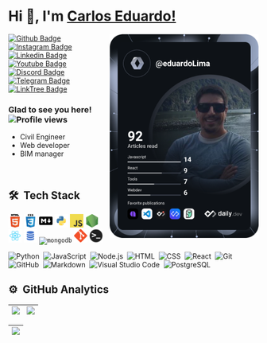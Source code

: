 
# Hi :wave:, I'm [Carlos Eduardo!](https://github.com/Eduardolimacesl/)
<a href="https://app.daily.dev/eduardoLima">
  <img 
     align="right" 
     src="https://github.com/Eduardolimacesl/Eduardolimacesl/blob/main/devcard.svg" 
     width="300" 
     alt="eduardoLima's Dev Card"
   />
</a>

[![Github Badge](https://img.shields.io/badge/-Facebook-blue?style=flat-square&logo=Facebook&logoColor=white&link=https://github.com/Eduardolimacesl)](https://www.facebook.com/eng.civil.eduardo/about)
[![Instagram Badge](https://img.shields.io/badge/-instagram-red?style=flat-square&logo=instagram&logoColor=white&link=https://github.com/Eduardolimacesl)](https://www.instagram.com/carloseduardocesl/)
[![Linkedin Badge](https://img.shields.io/badge/-Linkedin-blue?style=flat-square&logo=Linkedin&logoColor=white&link=https://github.com/Eduardolimacesl)](https://linkedin.com/in/eduardo-lima-b0aa8642)
[![Youtube Badge](https://img.shields.io/badge/YouTube-FF0000?style=flat-square&logo=youtube&logoColor=white)](https://www.youtube.com/channel/UC5Zh9bzMxSB5u0sUfkq03tw)
[![Discord Badge](https://img.shields.io/badge/Discord-5865F2?style=flat-square&logo=discord&logoColor=white)](EduardoLima#7964)
[![Telegram Badge](https://img.shields.io/badge/Telegram-2CA5E0?style=flat-square&logo=telegram&logoColor=white)](https://t.me/EduardoLimacesl)
[![LinkTree Badge](https://img.shields.io/badge/linktree-39E09B?style=flat-square&logo=linktree&logoColor=white)](https://eduardolimacesl.github.io/devlinks/)

### Glad to see you here! &nbsp; <img src="https://komarev.com/ghpvc/?username=Eduardolimacesl&color=blue" alt="Profile views" />

<div>
  
  - Civil Engineer
  - Web developer
  - BIM manager

  <br>

  ## 🛠 &nbsp;Tech Stack
  <code><img height="27" src="https://raw.githubusercontent.com/github/explore/80688e429a7d4ef2fca1e82350fe8e3517d3494d/topics/html/html.png" alt="HTML"></code>
  <code><img height="27" src="https://raw.githubusercontent.com/github/explore/80688e429a7d4ef2fca1e82350fe8e3517d3494d/topics/css/css.png" alt="CSS"></code>
  <code><img height="27" src="https://raw.githubusercontent.com/github/explore/80688e429a7d4ef2fca1e82350fe8e3517d3494d/topics/markdown/markdown.png" alt="Markdown"></code>
  <code><img height="27" src="https://raw.githubusercontent.com/github/explore/80688e429a7d4ef2fca1e82350fe8e3517d3494d/topics/python/python.png" alt="python"></code>
  <code><img height="27" src="https://raw.githubusercontent.com/github/explore/80688e429a7d4ef2fca1e82350fe8e3517d3494d/topics/javascript/javascript.png" alt="javascript"></code>
  <code><img height="27" src="https://raw.githubusercontent.com/github/explore/80688e429a7d4ef2fca1e82350fe8e3517d3494d/topics/nodejs/nodejs.png" alt="nodejs"></code>
  <code><img height="27" src="https://raw.githubusercontent.com/github/explore/80688e429a7d4ef2fca1e82350fe8e3517d3494d/topics/react/react.png" alt="react"></code>
  <code><img height="27" src="https://raw.githubusercontent.com/github/explore/80688e429a7d4ef2fca1e82350fe8e3517d3494d/topics/sql/sql.png" alt="sql"></code>
  <code><img height="27" src="https://encrypted-tbn0.gstatic.com/images?q=tbn%3AANd9GcSTTzPAw-55ssm1Im594xYZ9eRQu2JylrkYLg&usqp=CAU" alt="mongodb"></code>
  <code><img height="27" src="https://raw.githubusercontent.com/devicons/devicon/master/icons/git/git-original.svg" alt="git"></code>
  <code><img height="27" src="https://raw.githubusercontent.com/github/explore/80688e429a7d4ef2fca1e82350fe8e3517d3494d/topics/terminal/terminal.png" alt="terminal"></code>

  ![Python](https://img.shields.io/badge/-Python-05122A?style=flat&logo=python)&nbsp;
  ![JavaScript](https://img.shields.io/badge/-JavaScript-05122A?style=flat&logo=javascript)&nbsp;
  ![Node.js](https://img.shields.io/badge/-Node.js-05122A?style=flat&logo=node.js)&nbsp;
  ![HTML](https://img.shields.io/badge/-HTML-05122A?style=flat&logo=HTML5)&nbsp;
  ![CSS](https://img.shields.io/badge/-CSS-05122A?style=flat&logo=CSS3&logoColor=1572B6)&nbsp;
  ![React](https://img.shields.io/badge/-React-05122A?style=flat&logo=react)&nbsp;
  ![Git](https://img.shields.io/badge/-Git-05122A?style=flat&logo=git)&nbsp;
  ![GitHub](https://img.shields.io/badge/-GitHub-05122A?style=flat&logo=github)&nbsp;
  ![Markdown](https://img.shields.io/badge/-Markdown-05122A?style=flat&logo=markdown)&nbsp;
  ![Visual Studio Code](https://img.shields.io/badge/-Visual%20Studio%20Code-05122A?style=flat&logo=visual-studio-code&logoColor=007ACC)&nbsp;
  ![PostgreSQL](https://img.shields.io/badge/-PostgreSQL-05122A?style=flat&logo=postgresql)&nbsp;
 
</div>

## ⚙️ &nbsp;GitHub Analytics
| ![](http://github-profile-summary-cards.vercel.app/api/cards/stats?username=Eduardolimacesl&theme=nord_dark) | ![](http://github-profile-summary-cards.vercel.app/api/cards/most-commit-language?username=Eduardolimacesl&theme=nord_dark) |
| :-: | :-: |

| ![](http://github-profile-summary-cards.vercel.app/api/cards/profile-details?username=Eduardolimacesl&theme=nord_dark) |
| :-: |
